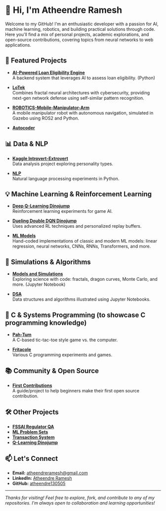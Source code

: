 # 👋 Hi, I'm Atheendre Ramesh

Welcome to my GitHub! I'm an enthusiastic developer with a passion for AI, machine learning, robotics, and building practical solutions through code. Here you'll find a mix of personal projects, academic explorations, and open-source contributions, covering topics from neural networks to web applications.

## 🚀 Featured Projects

- [**AI-Powered Loan Eligibility Engine**](https://github.com/atheendre130505/ai-loan-eligibility-engine)  
  A backend system that leverages AI to assess loan eligibility. (Python)

- [**LoTek**](https://github.com/atheendre130505/lotek)  
  Combines fractal neural architectures with cybersecurity, providing next-gen network defense using self-similar pattern recognition.

- [**ROBOTICS-Mobile-Manipulator-Arm**](https://github.com/atheendre130505/ROBOTICS-Mobile-Manipulator-Arm)  
  A mobile manipulator robot with autonomous navigation, simulated in Gazebo using ROS2 and Python.

- [**Autocoder**](https://github.com/atheendre130505/autocoder)

 ## 📊 Data & NLP

- [**Kaggle Introvert-Extrovert**](https://github.com/atheendre130505/Kaggle_introvert-extrovert)  
  Data analysis project exploring personality types.

- [**NLP**](https://github.com/atheendre130505/nlp)  
  Natural language processing experiments in Python. 
  
## 💡 Machine Learning & Reinforcement Learning

- [**Deep Q-Learning Dinojump**](https://github.com/atheendre130505/Deep-Q-learning_dinojump)  
  Reinforcement learning experiments for game AI.

- [**Dueling Double DQN Dinojump**](https://github.com/atheendre130505/dueling_double_DQN_dinojump)  
  Uses advanced RL techniques and personalized replay buffers.

- [**ML Models**](https://github.com/atheendre130505/ml_models)  
  Hand-coded implementations of classic and modern ML models: linear regression, neural networks, CNNs, RNNs, Transformers, and more.


## 🧪 Simulations & Algorithms

- [**Models and Simulations**](https://github.com/atheendre130505/models_and_simulations)  
  Exploring science with code: fractals, dragon curves, Monte Carlo, and more. (Jupyter Notebook)

- [**DSA**](https://github.com/atheendre130505/dsa)  
  Data structures and algorithms illustrated using Jupyter Notebooks.


## 🤖 C & Systems Programming (to showcase C programming knowledge)

- [**Pah-Tum**](https://github.com/atheendre130505/pah-tum)  
  A C-based tic-tac-toe style game vs. the computer.

- [**Fritacole**](https://github.com/atheendre130505/fritacole)  
  Various C programming experiments and games.

## 📚 Community & Open Source

- [**First Contributions**](https://github.com/atheendre130505/first-contributions)  
  A guide/project to help beginners make their first open source contribution.



## 🛠️ Other Projects

- [**FSSAI Regulator QA**](https://github.com/atheendre130505/FSSAI_Regulator-qa)  
- [**ML Problem Sets**](https://github.com/atheendre130505/ml-prob_sets)  
- [**Transaction System**](https://github.com/atheendre130505/transaction-system)  
- [**Q-Learning Dinojump**](https://github.com/atheendre130505/q-learning_dinojump)  
 

## 📫 Let's Connect

- **Email:** atheendreramesh@gmail.com
- **LinkedIn:** [Atheendre Ramesh](https://www.linkedin.com/in/atheendre-ramesh-4aa90a1ab/)
- **GitHub:** [atheendre130505](https://github.com/atheendre130505)

---

*Thanks for visiting! Feel free to explore, fork, and contribute to any of my repositories. I'm always open to collaboration and learning opportunities!*
